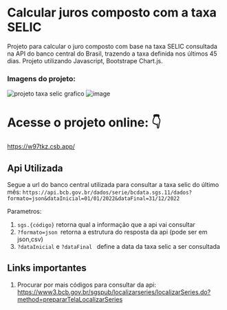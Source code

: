 #  Calcular juros composto com a taxa SELIC

Projeto para calcular o juro composto com base na taxa SELIC consultada na API do banco central do Brasil, trazendo a taxa definida nos últimos 45 dias.
Projeto utilizando Javascript, Bootstrape Chart.js.

### Imagens do projeto: 
![projeto taxa selic grafico](https://user-images.githubusercontent.com/30128774/203454361-98af184d-5391-4898-a2aa-ef3b5c079733.gif)
![image](https://user-images.githubusercontent.com/30128774/204943503-0b7be46e-87e9-410c-be51-89615349cbf5.png)


# Acesse o projeto online: 👇
https://w97tkz.csb.app/

## Api Utilizada

Segue a url do banco central utilizada para consultar a taxa selic do último mês:
`` https://api.bcb.gov.br/dados/serie/bcdata.sgs.11/dados?formato=json&dataInicial=01/01/2022&dataFinal=31/12/2022 ``

Parametros:
1. ``sgs.{código}`` retorna qual a informação que a api vai consultar
2. ``?formato=json ``retorna a estrutura do resposta da api (pode ser em json,csv)
3. ``?dataInicial`` e ``?dataFinal ``  define a data da taxa selic a ser consultada

## Links importantes 
1. Procurar por mais códigos para consultar da api: https://www3.bcb.gov.br/sgspub/localizarseries/localizarSeries.do?method=prepararTelaLocalizarSeries
